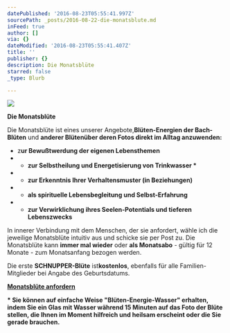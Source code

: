 ```yaml
---
datePublished: '2016-08-23T05:55:41.997Z'
sourcePath: _posts/2016-08-22-die-monatsblute.md
inFeed: true
author: []
via: {}
dateModified: '2016-08-23T05:55:41.407Z'
title: ''
publisher: {}
description: Die Monatsblüte
starred: false
_type: Blurb

---
```

![](https://the-grid-user-content.s3-us-west-2.amazonaws.com/bd687d60-2488-409e-bdbf-a1c38637a4fb.jpg)

**Die Monatsblüte**

Die Monatsblüte ist eines unserer Angebote,**Blüten-Energien der Bach-Blüten** und **anderer Blütenüber deren Fotos direkt im Alltag anzuwenden:**

* z**ur Bewußtwerdung der eigenen Lebensthemen**
* * **zur Selbstheilung und Energetisierung von Trinkwasser \***
* * **zur Erkenntnis Ihrer Verhaltensmuster (in Beziehungen)**
* * **als spirituelle Lebensbegleitung und Selbst-Erfahrung**
* * **zur Verwirklichung ihres Seelen-Potentials und tieferen Lebenszwecks**

In innerer Verbindung mit dem Menschen, der sie anfordert, wähle ich die jeweilige Monatsblüte intuitiv aus und schicke sie per Post zu. Die Monatsblüte kann **immer mal wieder** oder **als Monatsabo** - gültig für 12 Monate - zum Monatsanfang bezogen werden.

Die erste **SCHNUPPER-Blüte** ist**kostenlos**, ebenfalls für alle Familien-Mitglieder bei Angabe des Geburtsdatums.

**[Monatsblüte anfordern][0]**

**\* Sie können auf einfache Weise "Blüten-Energie-Wasser" erhalten, indem Sie ein Glas mit Wasser während 15 Minuten auf das Foto der Blüte stellen, die Ihnen im Moment hilfreich und heilsam erscheint oder die Sie gerade brauchen.**

[0]: http://flowerenergies.com/mbl-anfordern.html